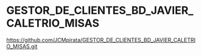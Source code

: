 # GESTOR_DE_CLIENTES_BD_JAVIER_CALETRIO_MISAS
https://github.com/JCMpirata/GESTOR_DE_CLIENTES_BD_JAVIER_CALETRIO_MISAS.git
